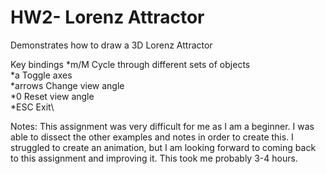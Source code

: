 # HW2- Lorenz Attractor


Demonstrates how to draw a 3D Lorenz Attractor

Key bindings
  *m/M        Cycle through different sets of objects\
  *a          Toggle axes\
  *arrows     Change view angle\
  *0          Reset view angle\
  *ESC        Exit\\
  
Notes: This assignment was very difficult for me as I am a beginner. I was able to dissect the other examples and notes in order to create this. I struggled to create an animation, but I am looking forward to coming back to this assignment and improving it. This took me probably 3-4 hours.
